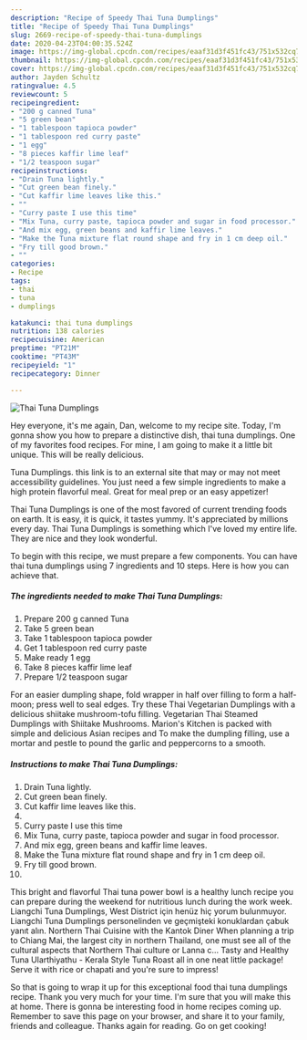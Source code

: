 ```yaml
---
description: "Recipe of Speedy Thai Tuna Dumplings"
title: "Recipe of Speedy Thai Tuna Dumplings"
slug: 2669-recipe-of-speedy-thai-tuna-dumplings
date: 2020-04-23T04:00:35.524Z
image: https://img-global.cpcdn.com/recipes/eaaf31d3f451fc43/751x532cq70/thai-tuna-dumplings-recipe-main-photo.jpg
thumbnail: https://img-global.cpcdn.com/recipes/eaaf31d3f451fc43/751x532cq70/thai-tuna-dumplings-recipe-main-photo.jpg
cover: https://img-global.cpcdn.com/recipes/eaaf31d3f451fc43/751x532cq70/thai-tuna-dumplings-recipe-main-photo.jpg
author: Jayden Schultz
ratingvalue: 4.5
reviewcount: 5
recipeingredient:
- "200 g canned Tuna"
- "5 green bean"
- "1 tablespoon tapioca powder"
- "1 tablespoon red curry paste"
- "1 egg"
- "8 pieces kaffir lime leaf"
- "1/2 teaspoon sugar"
recipeinstructions:
- "Drain Tuna lightly."
- "Cut green bean finely."
- "Cut kaffir lime leaves like this."
- ""
- "Curry paste I use this time"
- "Mix Tuna, curry paste, tapioca powder and sugar in food processor."
- "And mix egg, green beans and kaffir lime leaves."
- "Make the Tuna mixture flat round shape and fry in 1 cm deep oil."
- "Fry till good brown."
- ""
categories:
- Recipe
tags:
- thai
- tuna
- dumplings

katakunci: thai tuna dumplings 
nutrition: 138 calories
recipecuisine: American
preptime: "PT21M"
cooktime: "PT43M"
recipeyield: "1"
recipecategory: Dinner

---
```



![Thai Tuna Dumplings](https://img-global.cpcdn.com/recipes/eaaf31d3f451fc43/751x532cq70/thai-tuna-dumplings-recipe-main-photo.jpg)

Hey everyone, it's me again, Dan, welcome to my recipe site. Today, I'm gonna show you how to prepare a distinctive dish, thai tuna dumplings. One of my favorites food recipes. For mine, I am going to make it a little bit unique. This will be really delicious.

Tuna Dumplings. this link is to an external site that may or may not meet accessibility guidelines. You just need a few simple ingredients to make a high protein flavorful meal. Great for meal prep or an easy appetizer!

Thai Tuna Dumplings is one of the most favored of current trending foods on earth. It is easy, it is quick, it tastes yummy. It's appreciated by millions every day. Thai Tuna Dumplings is something which I've loved my entire life. They are nice and they look wonderful.


To begin with this recipe, we must prepare a few components. You can have thai tuna dumplings using 7 ingredients and 10 steps. Here is how you can achieve that.

<!--inarticleads1-->

##### The ingredients needed to make Thai Tuna Dumplings:

1. Prepare 200 g canned Tuna
1. Take 5 green bean
1. Take 1 tablespoon tapioca powder
1. Get 1 tablespoon red curry paste
1. Make ready 1 egg
1. Take 8 pieces kaffir lime leaf
1. Prepare 1/2 teaspoon sugar


For an easier dumpling shape, fold wrapper in half over filling to form a half-moon; press well to seal edges. Try these Thai Vegetarian Dumplings with a delicious shiitake mushroom-tofu filling. Vegetarian Thai Steamed Dumplings with Shiitake Mushrooms. Marion&#39;s Kitchen is packed with simple and delicious Asian recipes and To make the dumpling filling, use a mortar and pestle to pound the garlic and peppercorns to a smooth. 

<!--inarticleads2-->

##### Instructions to make Thai Tuna Dumplings:

1. Drain Tuna lightly.
1. Cut green bean finely.
1. Cut kaffir lime leaves like this.
1. 
1. Curry paste I use this time
1. Mix Tuna, curry paste, tapioca powder and sugar in food processor.
1. And mix egg, green beans and kaffir lime leaves.
1. Make the Tuna mixture flat round shape and fry in 1 cm deep oil.
1. Fry till good brown.
1. 


This bright and flavorful Thai tuna power bowl is a healthy lunch recipe you can prepare during the weekend for nutritious lunch during the work week. Liangchi Tuna Dumplings, West District için henüz hiç yorum bulunmuyor. Liangchi Tuna Dumplings personelinden ve geçmişteki konuklardan çabuk yanıt alın. Northern Thai Cuisine with the Kantok Diner When planning a trip to Chiang Mai, the largest city in northern Thailand, one must see all of the cultural aspects that Northern Thai culture or Lanna c… Tasty and Healthy Tuna Ularthiyathu - Kerala Style Tuna Roast all in one neat little package! Serve it with rice or chapati and you&#39;re sure to impress! 

So that is going to wrap it up for this exceptional food thai tuna dumplings recipe. Thank you very much for your time. I'm sure that you will make this at home. There is gonna be interesting food in home recipes coming up. Remember to save this page on your browser, and share it to your family, friends and colleague. Thanks again for reading. Go on get cooking!
